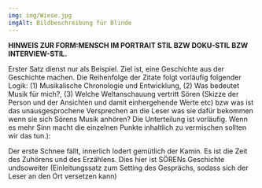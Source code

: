 ```yaml
---
img: img/Wiese.jpg
imgAlt: Bildbeschreibung für Blinde
--- 
```


**HINWEIS ZUR FORM:MENSCH IM PORTRAIT STIL BZW DOKU-STIL BZW INTERVIEW-STIL.**

Erster Satz dienst nur als Beispiel. Ziel ist, eine Geschichte aus der Geschichte machen. Die Reihenfolge der Zitate folgt vorläufig folgender Logik: (1) Musikalische Chronologie und Entwicklung, (2) Was bedeutet Musik für mich?, (3) Welche Weltanschauung vertritt Sören (Skizze der Person und der Ansichten und damit einhergehende Werte etc) bzw was ist das unausgesprochene Versprechen an die Leser was sie dafür bekommen wenn sie sich Sörens Musik anhören? Die Unterteilung ist vorläufig. Wenn es mehr Sinn macht die einzelnen Punkte inhaltlich zu vermischen sollten wir das tun.):

Der erste Schnee fällt, innerlich lodert gemütlich der Kamin. Es ist die Zeit des Zuhörens und des Erzählens. Dies hier ist SÖRENs Geschichte undsoweiter (Einleitungssatz zum Setting des Gesprächs, sodass sich der Leser an den Ort versetzen kann) 



